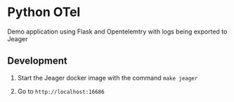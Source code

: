 # Python OTel

Demo application using Flask and Opentelemtry with logs being exported to Jeager

## Development

1. Start the Jeager docker image with the command `make jeager`

2. Go to `http://localhost:16686`
